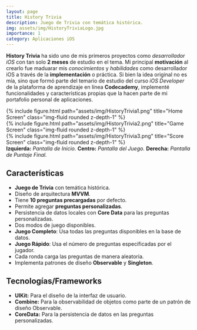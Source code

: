 ```yaml
---
layout: page
title: History Trivia
description: Juego de Trivia con temática histórica.
img: assets/img/HistoryTriviaLogo.jpg
importance: 1
category: Aplicaciones iOS
---
```


**History Trivia** ha sido uno de mis primeros proyectos como *desarrollador iOS* con tan solo **2 meses** de estudio en el tema. Mi principal **motivación** al crearlo fue maduarar mis *conocimientos* y *habilidades* como desarrollador iOS a través de la **implementación** o práctica. Si bien la idea original no es mía, sino que formó parte del temario de estudio del curso *iOS Developer* de la plataforma de aprendizaje en línea **Codecademy**, implementé funcionalidades y características propias que la hacen parte de mi portafolio personal de aplicaciones.

<div class="row">
    <div class="col-sm mt-3 mt-md-0">
        {% include figure.html path="assets/img/HistoryTrivia1.png" title="Home Screen" class="img-fluid rounded z-depth-1" %}
    </div>
    <div class="col-sm mt-3 mt-md-0">
        {% include figure.html path="assets/img/HistoryTrivia2.png" title="Game Screen" class="img-fluid rounded z-depth-1" %}
    </div>
    <div class="col-sm mt-3 mt-md-0">
        {% include figure.html path="assets/img/HistoryTrivia3.png" title="Score Screen" class="img-fluid rounded z-depth-1" %}
    </div>
</div>
<div class="caption">
    <b>Izquierda:</b> <i>Pantalla de Inicio.</i>   <b>Centro:</b> <i>Pantalla del Juego.</i>    <b>Derecha:</b> <i>Pantalla de Puntaje Final.</i>
</div>

## Características

- **Juego de Trivia** con temática histórica.
- Diseño de arquitectura **MVVM**.
- Tiene **10 preguntas precargadas** por defecto.
- Permite agregar **preguntas personalizadas**.
- Persistencia de datos locales con **Core Data** para las preguntas personalizadas.
- Dos modos de juego disponibles.
- **Juego Completo**: Usa todas las preguntas disponibles en la base de datos.
- **Juego Rápido**: Usa el número de preguntas especificadas por el jugador.
- Cada ronda carga las preguntas de manera aleatoria.
- Implementa patrones de diseño **Observable** y **Singleton**.

## Tecnologías/Frameworks

- **UIKit:** Para el diseño de la interfaz de usuario.
- **Combine:** Para la observabilidad de objetos como parte de un patrón de diseño Observable.
- **CoreData:** Para la persistencia de datos en las preguntas personalizadas.